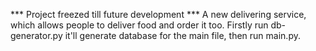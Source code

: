 *** Project freezed till future development ***
A new delivering service, which allows people to deliver food and order it too.
Firstly run db-generator.py it'll generate database for the main file, then run main.py.
